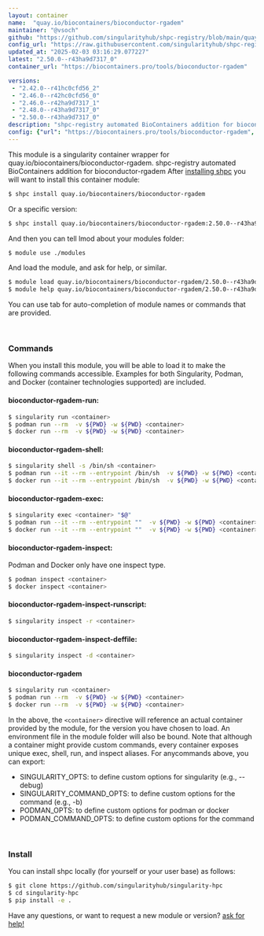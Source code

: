 ```yaml
---
layout: container
name:  "quay.io/biocontainers/bioconductor-rgadem"
maintainer: "@vsoch"
github: "https://github.com/singularityhub/shpc-registry/blob/main/quay.io/biocontainers/bioconductor-rgadem/container.yaml"
config_url: "https://raw.githubusercontent.com/singularityhub/shpc-registry/main/quay.io/biocontainers/bioconductor-rgadem/container.yaml"
updated_at: "2025-02-03 03:16:29.077227"
latest: "2.50.0--r43ha9d7317_0"
container_url: "https://biocontainers.pro/tools/bioconductor-rgadem"

versions:
 - "2.42.0--r41hc0cfd56_2"
 - "2.46.0--r42hc0cfd56_0"
 - "2.46.0--r42ha9d7317_1"
 - "2.48.0--r43ha9d7317_0"
 - "2.50.0--r43ha9d7317_0"
description: "shpc-registry automated BioContainers addition for bioconductor-rgadem"
config: {"url": "https://biocontainers.pro/tools/bioconductor-rgadem", "maintainer": "@vsoch", "description": "shpc-registry automated BioContainers addition for bioconductor-rgadem", "latest": {"2.50.0--r43ha9d7317_0": "sha256:1ce5f907fe57c69200531310761a041cbb467a9f93593daab9674de03116ecc1"}, "tags": {"2.42.0--r41hc0cfd56_2": "sha256:46ed0f62604fc8ec7ab7a01bd5d7bde2c99904d12e6de58d1995ea9f66a11dae", "2.46.0--r42hc0cfd56_0": "sha256:92a919abe26585b01f64603b07edcfd681cf9f48193731d44fc3d441fc2566bd", "2.46.0--r42ha9d7317_1": "sha256:fd90d6a01a0bfb97dd79ed7c1e923a00f82d27301a6d49ddb1ae5c64b904b35d", "2.48.0--r43ha9d7317_0": "sha256:f6ada7a6ae788296497f8d2e2f4d951d784a2e7befc7c40921494215b7cf6314", "2.50.0--r43ha9d7317_0": "sha256:1ce5f907fe57c69200531310761a041cbb467a9f93593daab9674de03116ecc1"}, "docker": "quay.io/biocontainers/bioconductor-rgadem"}
---
```


This module is a singularity container wrapper for quay.io/biocontainers/bioconductor-rgadem.
shpc-registry automated BioContainers addition for bioconductor-rgadem
After [installing shpc](#install) you will want to install this container module:


```bash
$ shpc install quay.io/biocontainers/bioconductor-rgadem
```

Or a specific version:

```bash
$ shpc install quay.io/biocontainers/bioconductor-rgadem:2.50.0--r43ha9d7317_0
```

And then you can tell lmod about your modules folder:

```bash
$ module use ./modules
```

And load the module, and ask for help, or similar.

```bash
$ module load quay.io/biocontainers/bioconductor-rgadem/2.50.0--r43ha9d7317_0
$ module help quay.io/biocontainers/bioconductor-rgadem/2.50.0--r43ha9d7317_0
```

You can use tab for auto-completion of module names or commands that are provided.

<br>

### Commands

When you install this module, you will be able to load it to make the following commands accessible.
Examples for both Singularity, Podman, and Docker (container technologies supported) are included.

#### bioconductor-rgadem-run:

```bash
$ singularity run <container>
$ podman run --rm  -v ${PWD} -w ${PWD} <container>
$ docker run --rm  -v ${PWD} -w ${PWD} <container>
```

#### bioconductor-rgadem-shell:

```bash
$ singularity shell -s /bin/sh <container>
$ podman run --it --rm --entrypoint /bin/sh  -v ${PWD} -w ${PWD} <container>
$ docker run --it --rm --entrypoint /bin/sh  -v ${PWD} -w ${PWD} <container>
```

#### bioconductor-rgadem-exec:

```bash
$ singularity exec <container> "$@"
$ podman run --it --rm --entrypoint ""  -v ${PWD} -w ${PWD} <container> "$@"
$ docker run --it --rm --entrypoint ""  -v ${PWD} -w ${PWD} <container> "$@"
```

#### bioconductor-rgadem-inspect:

Podman and Docker only have one inspect type.

```bash
$ podman inspect <container>
$ docker inspect <container>
```

#### bioconductor-rgadem-inspect-runscript:

```bash
$ singularity inspect -r <container>
```

#### bioconductor-rgadem-inspect-deffile:

```bash
$ singularity inspect -d <container>
```



#### bioconductor-rgadem

```bash
$ singularity run <container>
$ podman run --rm  -v ${PWD} -w ${PWD} <container>
$ docker run --rm  -v ${PWD} -w ${PWD} <container>
```


In the above, the `<container>` directive will reference an actual container provided
by the module, for the version you have chosen to load. An environment file in the
module folder will also be bound. Note that although a container
might provide custom commands, every container exposes unique exec, shell, run, and
inspect aliases. For anycommands above, you can export:

 - SINGULARITY_OPTS: to define custom options for singularity (e.g., --debug)
 - SINGULARITY_COMMAND_OPTS: to define custom options for the command (e.g., -b)
 - PODMAN_OPTS: to define custom options for podman or docker
 - PODMAN_COMMAND_OPTS: to define custom options for the command

<br>

### Install

You can install shpc locally (for yourself or your user base) as follows:

```bash
$ git clone https://github.com/singularityhub/singularity-hpc
$ cd singularity-hpc
$ pip install -e .
```

Have any questions, or want to request a new module or version? [ask for help!](https://github.com/singularityhub/singularity-hpc/issues)